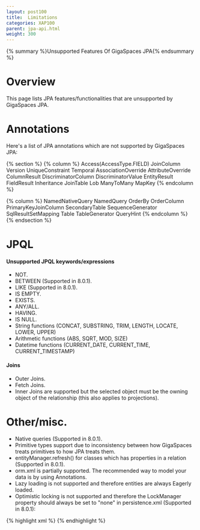 ```yaml
---
layout: post100
title:  Limitations
categories: XAP100
parent: jpa-api.html
weight: 300
---
```


{% summary %}Unsupported Features Of GigaSpaces JPA{% endsummary %}

# Overview

This page lists JPA features/functionalities that are unsupported by GigaSpaces JPA.

# Annotations

Here's a list of JPA annotations which are not supported by GigaSpaces JPA:

{% section %}
{% column %}
Access(AccessType.FIELD)
JoinColumn
Version
UniqueConstraint
Temporal
AssociationOverride
AttributeOverride
ColumnResult
DiscriminatorColumn
DiscriminatorValue
EntityResult
FieldResult
Inheritance
JoinTable
Lob
ManyToMany
MapKey
{% endcolumn %}

{% column %}
NamedNativeQuery
NamedQuery
OrderBy
OrderColumn
PrimaryKeyJoinColumn
SecondaryTable
SequenceGenerator
SqlResultSetMapping
Table
TableGenerator
QueryHint
{% endcolumn %}
{% endsection %}

# JPQL

#### Unsupported JPQL keywords/expressions

- NOT.
- BETWEEN (Supported in 8.0.1).
- LIKE (Supported in 8.0.1).
- IS EMPTY.
- EXISTS.
- ANY/ALL.
- HAVING.
- IS NULL.
- String functions (CONCAT, SUBSTRING, TRIM, LENGTH, LOCATE, LOWER, UPPER)
- Arithmetic functions (ABS, SQRT, MOD, SIZE)
- Datetime functions (CURRENT_DATE, CURRENT_TIME, CURRENT_TIMESTAMP)

#### Joins

- Outer Joins.
- Fetch Joins.
- Inner Joins are supported but the selected object must be the owning object of the relationship (this also applies to projections).

# Other/misc.

- Native queries (Supported in 8.0.1).
- Primitive types support due to inconsistency between how GigaSpaces treats primitives to how JPA treats them.
- entityManager.refresh() for classes which has properties in a relation (Supported in 8.0.1).
- orm.xml is partially supported. The recommended way to model your data is by using Annotations.
- Lazy loading is not supported and therefore entities are always Eagerly loaded.
- Optimistic locking is not supported and therefore the LockManager property should always be set to "none" in persistence.xml (Supported in 8.0.1):

{% highlight xml %}
  <property name="LockManager" value="none"/>
{% endhighlight %}

